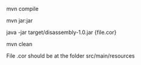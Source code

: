 mvn compile

mvn jar:jar

java -jar target/disassembly-1.0.jar {file.cor}

mvn clean

File .cor should be at the folder src/main/resources
